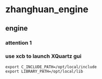 # zhanghuan_engine
## engine


### attention 1
### use xcb to launch XQuartz gui
```
export C_INCLUDE_PATH=/opt/local/include
export LIBRARY_PATH=/opt/local/lib

``` 
